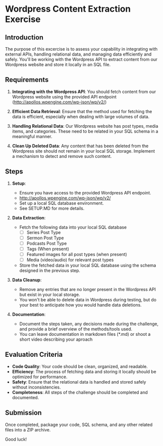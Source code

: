 # Wordpress Content Extraction Exercise

## Introduction

The purpose of this excercise is to assess your capability in integrating with external APIs, handling relational data, and managing data efficiently and safely. You'll be working with the Wordpress API to extract content from our Wordpress website and store it locally in an SQL file.

## Requirements

1. **Integrating with the Wordpress API**: You should fetch content from our Wordpress website using the provided API endpoint (http://apollos.wpengine.com/wp-json/wp/v2/)

2. **Efficient Data Retrieval**: Ensure that the method used for fetching the data is efficient, especially when dealing with large volumes of data.

3. **Handling Relational Data**: Our Wordpress website has post types, media items, and categories. These need to be related in your SQL schema in a meaningful manner.

4. **Clean Up Deleted Data**: Any content that has been deleted from the Wordpress site should not remain in your local SQL storage. Implement a mechanism to detect and remove such content.

## Steps

1. **Setup**:
   - Ensure you have access to the provided Wordpress API endpoint.
   - http://apollos.wpengine.com/wp-json/wp/v2/
   - Set up a local SQL database environment.
   - See SETUP.MD for more details.

2. **Data Extraction**:
   - Fetch the following data into your local SQL database
        - [ ] Series Post Type
        - [ ] Sermon Post Type
        - [ ] Podcasts Post Type
        - [ ] Tags (When present)
        - [ ] Featured images for all post types (when present)
        - [ ] Media (video/audio) for relevant post types

   - Store the fetched data in your local SQL database using the schema designed in the previous step.

3. **Data Cleanup**:
   - Remove any entries that are no longer present in the Wordpress API but exist in your local storage.
   - You won't be able to delete data in Wordpress during testing, but do your best to anticipate how you would handle data deletions.

4. **Documentation**:
   - Document the steps taken, any decisions made during the challenge, and provide a brief overview of the methods/tools used.
   - You can leave documentation in markdown files (*.md) or shoot a short video describing your aproach

## Evaluation Criteria

- **Code Quality**: Your code should be clean, organized, and readable.
- **Efficiency**: The process of fetching data and storing it locally should be optimized for performance.
- **Safety**: Ensure that the relational data is handled and stored safely without inconsistencies.
- **Completeness**: All steps of the challenge should be completed and documented.

## Submission

Once completed, package your code, SQL schema, and any other related files into a ZIP archive.

Good luck!